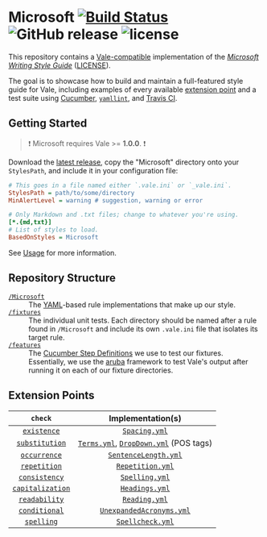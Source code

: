 # Microsoft [![Build Status](https://travis-ci.org/errata-ai/Microsoft.svg?branch=master)](https://travis-ci.org/errata-ai/Microsoft) ![GitHub release](https://img.shields.io/github/release/ValeLint/vale.svg) ![license](https://img.shields.io/github/license/mashape/apistatus.svg)

This repository contains a [Vale-compatible](https://github.com/errata-ai/vale) implementation of the [*Microsoft Writing Style Guide*](https://docs.microsoft.com/en-us/style-guide/welcome/) ([LICENSE](https://github.com/MicrosoftDocs/microsoft-style-guide/blob/master/LICENSE)).

The goal is to showcase how to build and maintain a full-featured style guide for Vale, including examples of every available [extension point](https://errata-ai.github.io/vale/styles/#extension-points) and a test suite using [Cucumber](https://cucumber.io/), [`yamllint`](https://github.com/adrienverge/yamllint), and [Travis CI](https://travis-ci.org/).

## Getting Started

> :exclamation: Microsoft requires Vale >= **1.0.0**. :exclamation:

Download the [latest release](https://github.com/errata-ai/Microsoft/releases), copy the "Microsoft" directory onto your `StylesPath`, and include it in your configuration file:

```ini
# This goes in a file named either `.vale.ini` or `_vale.ini`.
StylesPath = path/to/some/directory
MinAlertLevel = warning # suggestion, warning or error

# Only Markdown and .txt files; change to whatever you're using.
[*.{md,txt}]
# List of styles to load.
BasedOnStyles = Microsoft
```

See [Usage](https://github.com/errata-ai/vale/#usage) for more information.

## Repository Structure

<dl>
  <dt><a href="https://github.com/errata-ai/Microsoft/tree/master/Microsoft"><code>/Microsoft</code></a></dt>
  <dd>The <a href="http://yaml.org/">YAML</a>-based rule implementations that make up our style.</dd>

  <dt><a href="https://github.com/ValeLint/Microsoft/tree/master/fixtures"><code>/fixtures</code></a></dt>
  <dd>The individual unit tests. Each directory should be named after a rule found in <code>/Microsoft</code> and include its own <code>.vale.ini</code> file that isolates its target rule.</dd>

  <dt><a href="https://github.com/ValeLint/Microsoft/tree/master/features"><code>/features</code></a></dt>
  <dd>The <a href="https://github.com/cucumber/cucumber/wiki/Step-Definitions">Cucumber Step Definitions</a> we use to test our fixtures. Essentially, we use the <a href="https://github.com/cucumber/aruba">aruba</a> framework to test Vale's output after running it on each of our fixture directories.</dd>
</dl>

## Extension Points

|   `check`    |                    Implementation(s)                   |
|:------------:|:---------------------------------------------------:|
| [`existence`](https://errata-ai.github.io/vale/styles/#existence)  | [`Spacing.yml`](https://github.com/ValeLint/vale-boilerplate/blob/master/src/18F/Spacing.yml) |
| [`substitution`](https://errata-ai.github.io/vale/styles/#substitution)  | [`Terms.yml`](https://github.com/ValeLint/vale-boilerplate/blob/master/src/18F/Terms.yml), [`DropDown.yml`](https://github.com/ValeLint/vale-boilerplate/blob/master/src/18F/DropDown.yml) (POS tags) |
| [`occurrence`](https://errata-ai.github.io/vale/styles/#occurrence)  | [`SentenceLength.yml`](https://github.com/ValeLint/vale-boilerplate/blob/master/src/18F/SentenceLength.yml) |
| [`repetition`](https://errata-ai.github.io/vale/styles/#repetition)  | [`Repetition.yml`](https://github.com/ValeLint/vale/blob/master/rule/Repetition.yml) |
| [`consistency`](https://errata-ai.github.io/vale/styles/#consistency)  | [`Spelling.yml`](https://github.com/ValeLint/vale/blob/master/styles/demo/Spelling.yml) |
| [`capitalization`](https://errata-ai.github.io/vale/styles/#capitalization)  | [`Headings.yml`](https://github.com/ValeLint/vale-boilerplate/blob/master/src/18F/Headings.yml) |
| [`readability`](https://errata-ai.github.io/vale/styles/#readability)  | [`Reading.yml`](https://github.com/ValeLint/vale/blob/master/styles/demo/Reading.yml) |
| [`conditional`](https://errata-ai.github.io/vale/styles/#conditional)  | [`UnexpandedAcronyms.yml`](https://github.com/ValeLint/vale-boilerplate/blob/master/src/18F/UnexpandedAcronyms.yml) |
| [`spelling`](https://errata-ai.github.io/vale/styles/#spelling)  | [`Spellcheck.yml`](https://github.com/ValeLint/vale/blob/master/styles/demo/Spellcheck.yml) |



